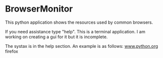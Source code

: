# BrowserMonitor
This python application shows the resources used by common browsers. 

If you need assistance type "help". This is a terminal application. I am working on creating a gui for it but it is incomplete. 

The systax is in the help section. 
An example is as follows: www.python.org firefox
